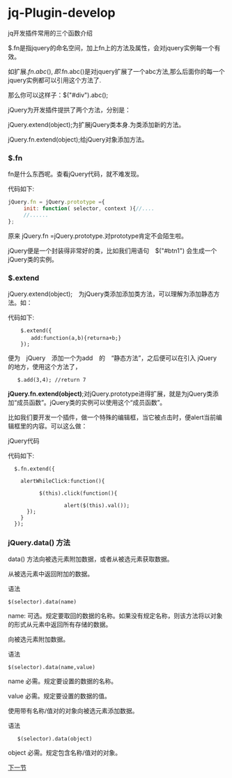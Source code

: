 # jq-Plugin-develop
jq开发插件常用的三个函数介绍

$.fn是指jquery的命名空间，加上fn上的方法及属性，会对jquery实例每一个有效。

如扩展$.fn.abc(),即$.fn.abc()是对jquery扩展了一个abc方法,那么后面你的每一个jquery实例都可以引用这个方法了.

那么你可以这样子：$("#div").abc(); 

jQuery为开发插件提拱了两个方法，分别是： 

jQuery.extend(object);为扩展jQuery类本身.为类添加新的方法。

jQuery.fn.extend(object);给jQuery对象添加方法。 
<h3>$.fn</h3>
fn是什么东西呢。查看jQuery代码，就不难发现。 

代码如下:
```javascript
jQuery.fn = jQuery.prototype ={ 
　　　init: function( selector, context ){//....　 
　　　//...... 
}; 
```
原来 jQuery.fn =jQuery.prototype.对prototype肯定不会陌生啦。 

jQuery便是一个封装得非常好的类，比如我们用语句　$("#btn1") 会生成一个 jQuery类的实例。 
<h3>$.extend</h3>
jQuery.extend(object);　为jQuery类添加添加类方法，可以理解为添加静态方法。如：

代码如下:

        $.extend({ 
        　　add:function(a,b){returna+b;} 
        }); 

便为　jQuery　添加一个为add　的　“静态方法”，之后便可以在引入 jQuery　的地方，使用这个方法了，

       $.add(3,4); //return 7 

<b>jQuery.fn.extend(object)</b>;对jQuery.prototype进得扩展，就是为jQuery类添加“成员函数”。jQuery类的实例可以使用这个“成员函数”。 

比如我们要开发一个插件，做一个特殊的编辑框，当它被点击时，便alert当前编辑框里的内容。可以这么做： 

jQuery代码

代码如下:

      $.fn.extend({ 
      
        alertWhileClick:function(){ 
          
              $(this).click(function(){ 
          
                      alert($(this).val()); 
          }); 
        } 
      }); 

<h3>jQuery.data() 方法</h3>
data() 方法向被选元素附加数据，或者从被选元素获取数据。

从被选元素中返回附加的数据。

语法

    $(selector).data(name)

name:	可选。规定要取回的数据的名称。如果没有规定名称，则该方法将以对象的形式从元素中返回所有存储的数据。

向被选元素附加数据。

语法

    $(selector).data(name,value)

name	必需。规定要设置的数据的名称。

value	必需。规定要设置的数据的值。

使用带有名称/值对的对象向被选元素添加数据。

语法

       $(selector).data(object)

object	必需。规定包含名称/值对的对象。

<a href="jq插件开发方式.md">下一节</a>
